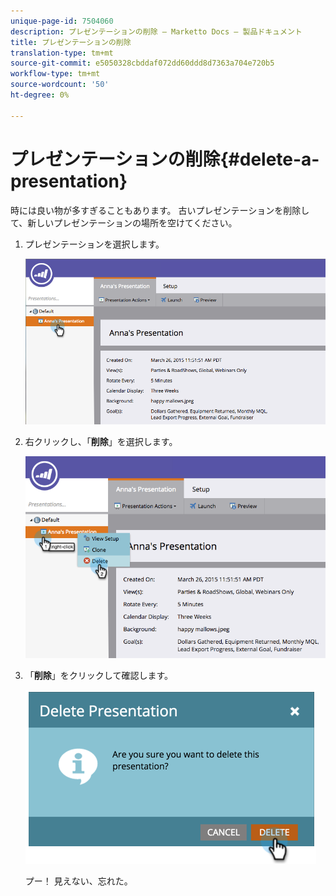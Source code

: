 ```yaml
---
unique-page-id: 7504060
description: プレゼンテーションの削除 — Marketto Docs — 製品ドキュメント
title: プレゼンテーションの削除
translation-type: tm+mt
source-git-commit: e5050328cbddaf072dd60ddd8d7363a704e720b5
workflow-type: tm+mt
source-wordcount: '50'
ht-degree: 0%

---
```



# プレゼンテーションの削除{#delete-a-presentation}

時には良い物が多すぎることもあります。 古いプレゼンテーションを削除して、新しいプレゼンテーションの場所を空けてください。

1. プレゼンテーションを選択します。

   ![](assets/image2015-3-26-12-3a26-3a41.png)

1. 右クリックし、「**削除**」を選択します。

   ![](assets/image2015-3-26-12-3a26-3a51.png)

1. 「**削除**」をクリックして確認します。

   ![](assets/image2015-3-20-16-3a21-3a10.png)

   プー！ 見えない、忘れた。
